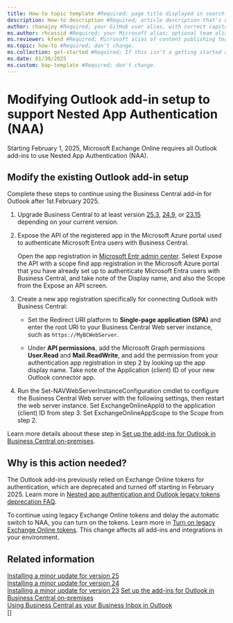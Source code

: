 ```yaml
---
title: How-to topic template #Required; page title displayed in search results. Don't enclose in quotation marks.
description: How-to description #Required; article description that's displayed in search results. Don't enclose in quotation marks. Do end with a period.
author: rhanajoy #Required; your GitHub user alias, with correct capitalization.
ms.author: rhcassid #Required; your Microsoft alias; optional team alias.
ms.reviewer: kfend #Required; Microsoft alias of content publishing team member.
ms.topic: how-to #Required; don't change.
ms.collection: get-started #Required; If this isn't a getting started article, don't remove the attribute, but leave the value blank. The values for this attribute will be updated over time.
ms.date: 01/30/2025
ms.custom: bap-template #Required; don't change.
---
```


# Modifying Outlook add-in setup to support Nested App Authentication (NAA)

Starting February 1, 2025, Microsoft Exchange Online requires all Outlook add-ins to use Nested App Authentication (NAA).

## Modify the existing Outlook add-in setup

Complete these steps to continue using the Business Central add-in for Outlook after 1st February 2025.

1. Upgrade Business Central to at least version [25.3](https://support.microsoft.com/en-us/topic/released-updates-for-microsoft-dynamics-365-business-central-2024-release-wave-2-a8fc49a4-610e-4123-8bcd-a0aa5f3c9776), [24.9](https://support.microsoft.com/en-us/topic/released-updates-for-microsoft-dynamics-365-business-central-2024-release-wave-1-0b644dfa-2eef-4f3e-9d77-bc92dbaafb65), or [23.15](https://support.microsoft.com/en-us/topic/released-updates-for-microsoft-dynamics-365-business-central-2023-release-wave-2-7a4f98e8-66b9-4484-9bc1-66c466d8a82d) depending on your current version.

1. Expose the API of the registered app in the Microsoft Azure portal used to authenticate Microsoft Entra users with Business Central.

    Open the app registration in [Microsoft Entr admin center](https://entra.microsoft.com). Selest Expose the API with a scope find  app registration in the Microsoft Azure portal that you have already set up to authenticate Microsoft Entra users with Business Central, and take note of the Display name, and also the Scope from the Expose an API screen. 
1. Create a new app registration specifically for connecting Outlook with Business Central:

   - Set the Redirect URI platform to **Single-page application (SPA)** and enter the root URI to your Business Central Web server instance, such as `https://MyBCWebServer`.

   - Under **API permissions**, add the Microsoft Graph permissions **User.Read** and **Mail.ReadWrite**, and add the permission from your authentication app registration in step 2 by looking up the app display name. Take note of the Application (client) ID of your new Outlook connector app.
1. Run the Set-NAVWebServerInstanceConfiguration cmdlet to configure the Business Central Web server with the following settings, then restart the web server instance. 
Set ExchangeOnlineAppId to the application (client) ID from step 3.
Set ExchangeOnlineAppScope to the Scope from step 2.

Learn more details aboout these step in [Set up the add-ins for Outlook in Business Central on-premises](Setting-up-Office-Add-Ins-Outlook-Inbox.md).

## Why is this action needed?

The Outlook add-ins previously relied on Exchange Online tokens for authentication, which are deprecated and turned off starting in February 2025. Learn more in [Nested app authentication and Outlook legacy tokens deprecation FAQ](/office/dev/add-ins/outlook/faq-nested-app-auth-outlook-legacy-tokens).

To continue using legacy Exchange Online tokens and delay the automatic switch to NAA, you can turn on the tokens. Learn more in [Turn on legacy Exchange Online tokens](/office/dev/add-ins/outlook/turn-exchange-tokens-on-off). This change affects all add-ins and integrations in your environment.  

## Related information

[Installing a minor update for version 25](upgrade/upgrading-cumulative-update-v25.md)  
[Installing a minor update for version 24](upgrade/upgrading-cumulative-update-v24.md)  
[Installing a minor update for version 23](upgrade/upgrading-cumulative-update-v23.md)
[Set up the add-ins for Outlook in Business Central on-premises](Setting-up-Office-Add-Ins-Outlook-Inbox.md)  
[Using Business Central as your Business Inbox in Outlook](/dynamics365/business-central/work-outlook-addin)  
[]
